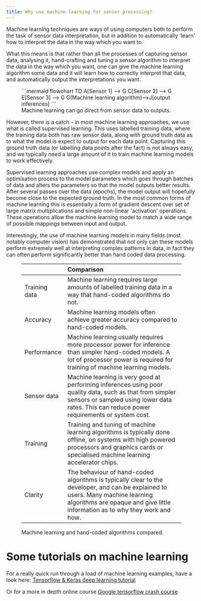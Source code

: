 ```yaml
---
title: Why use machine learning for sensor processing?
---
```


Machine learning techniques are ways of using computers both to perform the task of sensor data interpretation, but in addition to automatically 'learn' how to interpret the data in the way which you want to. 

What this means is that rather than all the processes of capturing sensor data, analysing it, hand-crafting and tuning a sensor algorithm to interpret the data in the way which you want, one can give the machine learning algorithm some data and it will learn how to correctly interpret that data, and automatically output the interpretations you want.

<figure markdown=1>
```mermaid
flowchart TD
    A[Sensor 1] --> G
    C[Sensor 2] --> G
    E[Sensor 3] --> G
    G(Machine learning algorithm)-->J[output inferences]
```    
<figcaption>Machine learning can go direct from sensor data to outputs.</figcaption>
</figure>

However, there is a catch - in most machine learning approaches, we use what is called supervised learning. This uses labelled training data, where the training data both has raw sensor data, along with ground truth data as to what the model is expect to output for each data point. Capturing this ground truth data (or labelling data points after the fact) is not always easy, and we typically need a large amount of it to train machine learning models to work effectively.

Supervised learning approaches use complex models and apply an optimisation process to the model parameters which goes through batches of data and alters the parameters so that the model outputs better results. After several passes over the data (epochs), the model output will hopefully become close to the expected ground truth. In the most common forms of machine learning this is essentially a form of gradient descent over set of large matrix multiplications and simple non-linear 'activation' operations. These operations allow the machine learning model to match a wide range of possible mappings between input and output.

Interestingly, the use of machine learning models in many fields (most notably computer vision) has demonstrated that not only can these models perform extremely well at interpreting complex patterns in data, in fact they can often perform significantly better than hand coded data processing.

<figure markdown=1>

|  | Comparison |
|--------|:-----------------------------|
| Training data | Machine learning requires large amounts of labelled training data in a way that hand-coded algorithms do not. |
| Accuracy | Machine learning models often achieve greater accuracy compared to hand-coded models. |
| Performance | Machine learning usually requires more processor power for inference than simpler hand-coded models. A lot of processor power is required for training of machine learning models.|
| Sensor data| Machine learning is very good at performing inferences using poor quality data, such as that from simpler sensors or sampled using lower data rates. This can reduce power requirements or system cost. |
| Training | Training and tuning of machine learning algorithms is typically done offline, on systems with high powered processors and graphics cards or specialised machine learning accelerator chips.
| Clarity | The behaviour of hand-coded algorithms is typically clear to the developer, and can be explained to users. Many machine learning algorithms are opaque and give little information as to why they work and how.|
<figcaption>Machine learning and hand-coded algorithms compared.</figcaption>
</figure>

# Some tutorials on machine learning

For a really quick run through a load of machine learning examples, have a look here:
[Tensorflow & Keras deep learning tutorial](https://machinelearningmastery.com/tensorflow-tutorial-deep-learning-with-tf-keras/)

Or for a more in depth online course 
[Google tensorflow crash course](https://developers.google.com/machine-learning/crash-course/)
